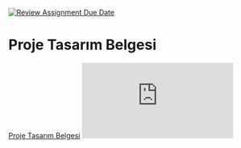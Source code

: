 [![Review Assignment Due Date](https://classroom.github.com/assets/deadline-readme-button-24ddc0f5d75046c5622901739e7c5dd533143b0c8e959d652212380cedb1ea36.svg)](https://classroom.github.com/a/gTiETg9a)
# Proje Tasarım Belgesi

[Proje Tasarım Belgesi](https://github.com/Iskenderun-Technical-University/OYUN-PROGRAMLAMA-202523034/blob/main/Tasar%C4%B1m%20belgesi.pdf)
![](https://github.com/Iskenderun-Technical-University/OYUN-PROGRAMLAMA-202523034/blob/main/Tasar%C4%B1m%20belgesi.pdf)

